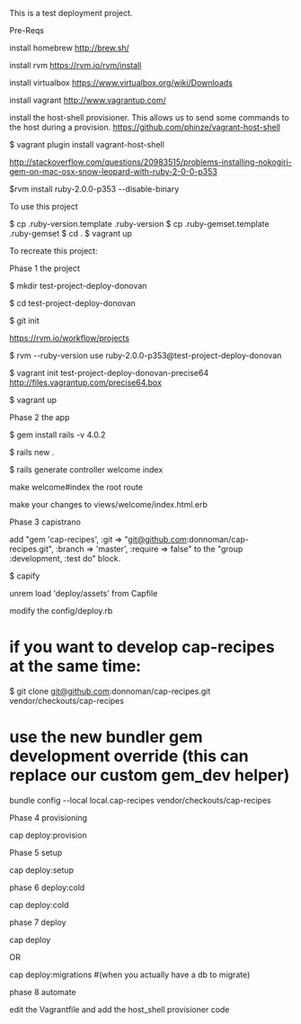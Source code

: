 This is a test deployment project.


Pre-Reqs

  install homebrew http://brew.sh/

  install rvm https://rvm.io/rvm/install

  install virtualbox  https://www.virtualbox.org/wiki/Downloads

  install vagrant http://www.vagrantup.com/

  install the host-shell provisioner. This allows us to send some commands to the host during a provision. https://github.com/phinze/vagrant-host-shell

  $ vagrant plugin install vagrant-host-shell

  http://stackoverflow.com/questions/20983515/problems-installing-nokogiri-gem-on-mac-osx-snow-leopard-with-ruby-2-0-0-p353

  $rvm install ruby-2.0.0-p353 --disable-binary

To use this project

  $ cp .ruby-version.template .ruby-version
  $ cp .ruby-gemset.template .ruby-gemset
  $ cd .
  $ vagrant up

To recreate this project:

Phase 1 the project

  $ mkdir test-project-deploy-donovan

  $ cd test-project-deploy-donovan

  $ git init

  https://rvm.io/workflow/projects

  $ rvm --ruby-version use ruby-2.0.0-p353@test-project-deploy-donovan

  $ vagrant init test-project-deploy-donovan-precise64 http://files.vagrantup.com/precise64.box

  $ vagrant up


Phase 2 the app

  $ gem install rails -v 4.0.2

  $ rails new .

  $ rails generate controller welcome index

  make welcome#index the root route

  make your changes to views/welcome/index.html.erb

Phase 3 capistrano

  add "gem 'cap-recipes', :git => "git@github.com:donnoman/cap-recipes.git", :branch => 'master', :require => false" to the "group :development, :test do" block.

  $ capify

  unrem load 'deploy/assets' from Capfile

  modify the config/deploy.rb

  # if you want to develop cap-recipes at the same time:

  $ git clone git@github.com:donnoman/cap-recipes.git vendor/checkouts/cap-recipes

  # use the new bundler gem development override (this can replace our custom gem_dev helper)

  bundle config --local local.cap-recipes vendor/checkouts/cap-recipes

Phase 4 provisioning

  cap deploy:provision

Phase 5 setup

  cap deploy:setup

phase 6 deploy:cold

  cap deploy:cold

phase 7 deploy

  cap deploy

  OR

  cap deploy:migrations #(when you actually have a db to migrate)

phase 8 automate

  edit the Vagrantfile and add the host_shell provisioner code






